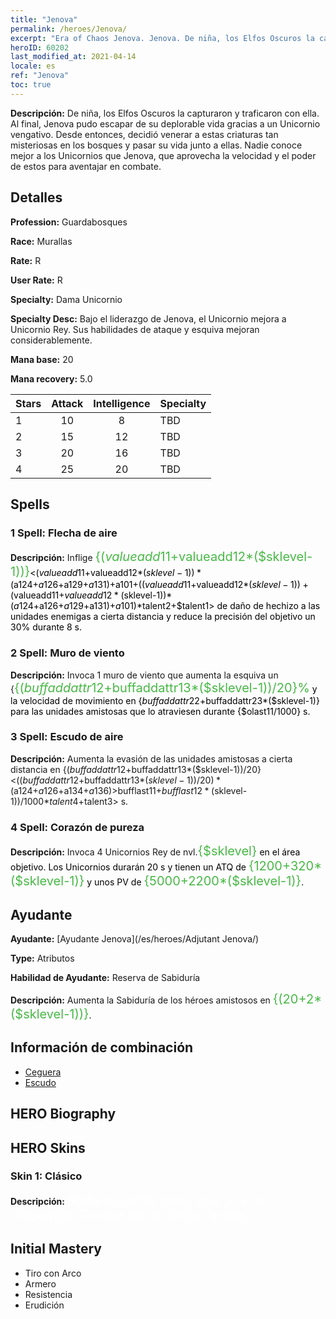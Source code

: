```yaml
---
title: "Jenova"
permalink: /heroes/Jenova/
excerpt: "Era of Chaos Jenova. Jenova. De niña, los Elfos Oscuros la capturaron y traficaron con ella. Al final, Jenova pudo escapar de su deplorable vida gracias a un Unicornio vengativo. Desde entonces, decidió venerar a estas criaturas tan misteriosas en los bosques y pasar su vida junto a ellas. Nadie conoce mejor a los Unicornios que Jenova, que aprovecha la velocidad y el poder de estos para aventajar en combate."
heroID: 60202
last_modified_at: 2021-04-14
locale: es
ref: "Jenova"
toc: true
---
```

 **Descripción:** De niña, los Elfos Oscuros la capturaron y traficaron con ella. Al final, Jenova pudo escapar de su deplorable vida gracias a un Unicornio vengativo. Desde entonces, decidió venerar a estas criaturas tan misteriosas en los bosques y pasar su vida junto a ellas. Nadie conoce mejor a los Unicornios que Jenova, que aprovecha la velocidad y el poder de estos para aventajar en combate.
## Detalles
 **Profession:** Guardabosques

 **Race:** Murallas

 **Rate:** R

 **User Rate:** R

 **Specialty:** Dama Unicornio

 **Specialty Desc:** Bajo el liderazgo de Jenova, el Unicornio mejora a Unicornio Rey. Sus habilidades de ataque y esquiva mejoran considerablemente.

 **Mana base:** 20

 **Mana recovery:** 5.0


  | Stars   |     Attack     |  Intelligence  |      Specialty     |
  |---------|:---------------:|:---------------:|--------------------|
  |    1    | 10 | 8 | TBD |
  |    2    | 15 | 12 | TBD |
  |    3    | 20 | 16 | TBD |
  |    4    | 25 | 20 | TBD |

## Spells
### 1 Spell: Flecha de aire
 **Descripción:** Inflige <span style="color: #48b946;font-size:20px">{($valueadd11+$valueadd12*($sklevel-1))}</span><span style="color: black"><($valueadd11+$valueadd12*($sklevel-1))*($a124+$a126+$a129+$a131)+$a101+(($valueadd11+$valueadd12*($sklevel-1))+($valueadd11+$valueadd12*($sklevel-1))*($a124+$a126+$a129+$a131)+$a101)*$talent2+$talent1> de daño de hechizo a las unidades enemigas a cierta distancia y reduce la precisión del objetivo un 30% durante 8 s.

### 2 Spell: Muro de viento
 **Descripción:** Invoca 1 muro de viento que aumenta la esquiva un {<span style="color: #48b946;font-size:20px">{($buffaddattr12+$buffaddattr13*($sklevel-1))/20}%</span><span style="color: black"> y la velocidad de movimiento en {$buffaddattr22+$buffaddattr23*($sklevel-1)} para las unidades amistosas que lo atraviesen durante {$olast11/1000} s.

### 3 Spell: Escudo de aire
 **Descripción:** Aumenta la evasión de las unidades amistosas a cierta distancia en {($buffaddattr12+$buffaddattr13*($sklevel-1))/20}<(($buffaddattr12+$buffaddattr13*($sklevel-1))/20)*($a124+$a126+$a134+$a136)>% y les concede inmunidad al daño de hechizos de aire durante <span style="color: #48b946;font-size:20px">{($bufflast11+$bufflast12*($sklevel-1))/1000}</span><span style="color: black"><($bufflast11+$bufflast12*($sklevel-1))/1000*$talent4+$talent3> s.

### 4 Spell: Corazón de pureza
 **Descripción:** Invoca 4 Unicornios Rey de nvl.<span style="color: #48b946;font-size:20px">{$sklevel}</span><span style="color: black"> en el área objetivo. Los Unicornios durarán 20 s y tienen un ATQ de <span style="color: #48b946;font-size:20px">{1200+320*($sklevel-1)}</span><span style="color: black"> y unos PV de <span style="color: #48b946;font-size:20px">{5000+2200*($sklevel-1)}</span><span style="color: black">.


## Ayudante

 **Ayudante:**  [Ayudante Jenova](/es/heroes/Adjutant Jenova/) 

 **Type:**  Atributos 

 **Habilidad de Ayudante:**  Reserva de Sabiduría 

 **Descripción:** Aumenta la Sabiduría de los héroes amistosos en <span style="color: #48b946;font-size:20px">{(20+2*($sklevel-1))}</span><span style="color: black">.

## Información de combinación

* [Ceguera](/es/combination/Ceguera/) 
* [Escudo](/es/combination/Escudo/) 

## HERO Biography

## HERO Skins
### Skin 1: **Clásico**

 **Descripción:** <span style="color: #ffffff;font-size:20px">Nadie entiende mejor que yo a los Unicornios. Porque son mi única familia.</span>



## Initial Mastery
   - Tiro con Arco
   - Armero
   - Resistencia
   - Erudición
